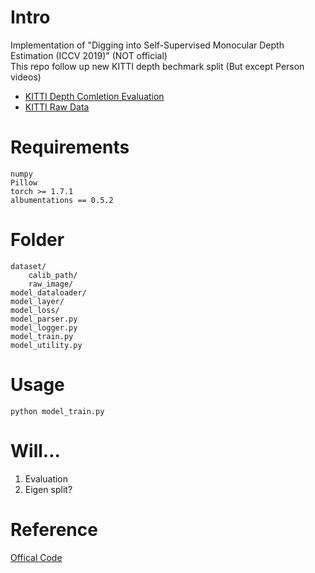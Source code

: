 # Intro
Implementation of "Digging into Self-Supervised Monocular Depth Estimation (ICCV 2019)" (NOT official)  
This repo follow up new KITTI depth bechmark split (But except Person videos)  
- [KITTI Depth Comletion Evaluation](http://www.cvlibs.net/datasets/kitti/eval_depth.php?benchmark=depth_completion)  
- [KITTI Raw Data](http://www.cvlibs.net/datasets/kitti/raw_data.php)  
# Requirements  
```
numpy
Pillow
torch >= 1.7.1
albumentations == 0.5.2
```
# Folder  
```
dataset/
    calib_path/
    raw_image/
model_dataloader/
model_layer/
model_loss/
model_parser.py
model_logger.py
model_train.py
model_utility.py
```
# Usage
```
python model_train.py
```
# Will...
1. Evaluation  
2. Eigen split?  
# Reference  
[Offical Code](https://github.com/nianticlabs/monodepth2)  
